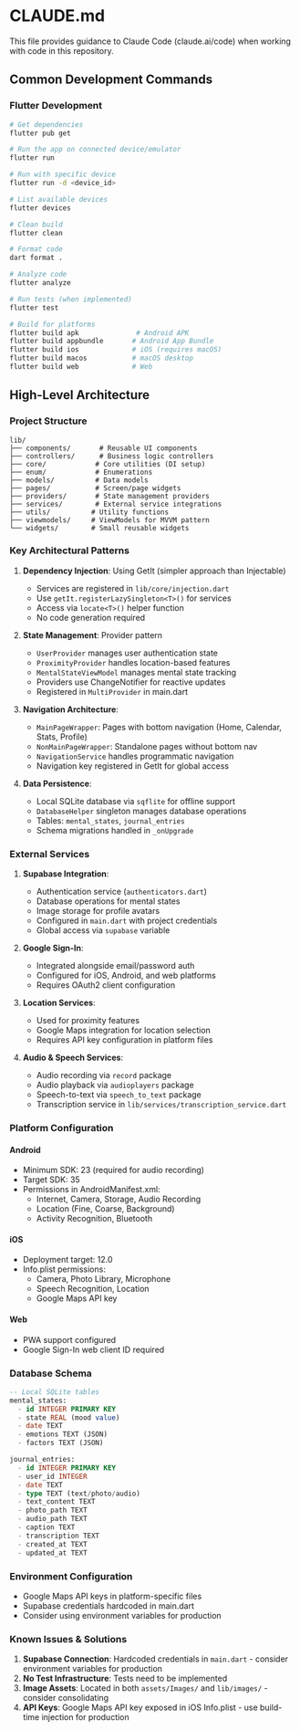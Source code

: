 # CLAUDE.md

This file provides guidance to Claude Code (claude.ai/code) when working with code in this repository.

## Common Development Commands

### Flutter Development
```bash
# Get dependencies
flutter pub get

# Run the app on connected device/emulator
flutter run

# Run with specific device
flutter run -d <device_id>

# List available devices
flutter devices

# Clean build
flutter clean

# Format code
dart format .

# Analyze code
flutter analyze

# Run tests (when implemented)
flutter test

# Build for platforms
flutter build apk              # Android APK
flutter build appbundle       # Android App Bundle
flutter build ios             # iOS (requires macOS)
flutter build macos           # macOS desktop
flutter build web             # Web
```

## High-Level Architecture

### Project Structure
```
lib/
├── components/       # Reusable UI components
├── controllers/      # Business logic controllers
├── core/            # Core utilities (DI setup)
├── enum/            # Enumerations
├── models/          # Data models
├── pages/           # Screen/page widgets
├── providers/       # State management providers
├── services/        # External service integrations
├── utils/          # Utility functions
├── viewmodels/     # ViewModels for MVVM pattern
└── widgets/        # Small reusable widgets
```

### Key Architectural Patterns

1. **Dependency Injection**: Using GetIt (simpler approach than Injectable)
   - Services are registered in `lib/core/injection.dart`
   - Use `getIt.registerLazySingleton<T>()` for services
   - Access via `locate<T>()` helper function
   - No code generation required

2. **State Management**: Provider pattern
   - `UserProvider` manages user authentication state
   - `ProximityProvider` handles location-based features
   - `MentalStateViewModel` manages mental state tracking
   - Providers use ChangeNotifier for reactive updates
   - Registered in `MultiProvider` in main.dart

3. **Navigation Architecture**:
   - `MainPageWrapper`: Pages with bottom navigation (Home, Calendar, Stats, Profile)
   - `NonMainPageWrapper`: Standalone pages without bottom nav
   - `NavigationService` handles programmatic navigation
   - Navigation key registered in GetIt for global access

4. **Data Persistence**:
   - Local SQLite database via `sqflite` for offline support
   - `DatabaseHelper` singleton manages database operations
   - Tables: `mental_states`, `journal_entries`
   - Schema migrations handled in `_onUpgrade`

### External Services

1. **Supabase Integration**:
   - Authentication service (`authenticators.dart`)
   - Database operations for mental states
   - Image storage for profile avatars
   - Configured in `main.dart` with project credentials
   - Global access via `supabase` variable

2. **Google Sign-In**:
   - Integrated alongside email/password auth
   - Configured for iOS, Android, and web platforms
   - Requires OAuth2 client configuration

3. **Location Services**:
   - Used for proximity features
   - Google Maps integration for location selection
   - Requires API key configuration in platform files

4. **Audio & Speech Services**:
   - Audio recording via `record` package
   - Audio playback via `audioplayers` package
   - Speech-to-text via `speech_to_text` package
   - Transcription service in `lib/services/transcription_service.dart`

### Platform Configuration

#### Android
- Minimum SDK: 23 (required for audio recording)
- Target SDK: 35
- Permissions in AndroidManifest.xml:
  - Internet, Camera, Storage, Audio Recording
  - Location (Fine, Coarse, Background)
  - Activity Recognition, Bluetooth

#### iOS
- Deployment target: 12.0
- Info.plist permissions:
  - Camera, Photo Library, Microphone
  - Speech Recognition, Location
  - Google Maps API key

#### Web
- PWA support configured
- Google Sign-In web client ID required

### Database Schema
```sql
-- Local SQLite tables
mental_states:
  - id INTEGER PRIMARY KEY
  - state REAL (mood value)
  - date TEXT
  - emotions TEXT (JSON)
  - factors TEXT (JSON)

journal_entries:
  - id INTEGER PRIMARY KEY
  - user_id INTEGER
  - date TEXT
  - type TEXT (text/photo/audio)
  - text_content TEXT
  - photo_path TEXT
  - audio_path TEXT
  - caption TEXT
  - transcription TEXT
  - created_at TEXT
  - updated_at TEXT
```

### Environment Configuration
- Google Maps API keys in platform-specific files
- Supabase credentials hardcoded in main.dart
- Consider using environment variables for production

### Known Issues & Solutions

1. **Supabase Connection**: Hardcoded credentials in `main.dart` - consider environment variables for production
2. **No Test Infrastructure**: Tests need to be implemented
3. **Image Assets**: Located in both `assets/Images/` and `lib/images/` - consider consolidating
4. **API Keys**: Google Maps API key exposed in iOS Info.plist - use build-time injection for production
